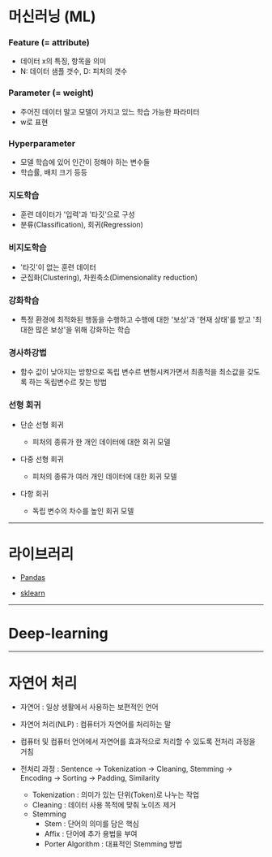 # 머신러닝 (ML)

### Feature (= attribute)
  - 데이터 x의 특징, 항목을 의미
  - N: 데이터 샘플 갯수, D: 피처의 갯수
  
### Parameter (= weight)
  - 주어진 데이터 말고 모델이 가지고 있느 학습 가능한 파라미터
  - w로 표현
  
### Hyperparameter
  - 모델 학습에 있어 인간이 정해야 하는 변수들
  - 학습률, 배치 크기 등등

### 지도학습 
  * 훈련 데이터가 '입력'과 '타깃'으로 구성
  * 분류(Classification), 회귀(Regression)

### 비지도학습
  * '타깃'이 없는 훈련 데이터
  * 군집화(Clustering), 차원축소(Dimensionality reduction)
  
### 강화학습
  * 특정 환경에 최적화된 행동을 수행하고 수행에 대한 '보상'과 '현재 상태'를 받고 '최대한 많은 보상'을 위해 강화하는 학습
  
### 경사하강법
  * 함수 값이 낮아지는 방향으로 독립 변수르 변형시켜가면서 최종적을 최소값을 갖도록 하는 독립변수르 찾는 방법
  
### 선형 회귀
  - 단순 선형 회귀
     - 피처의 종류가 한 개인 데이터에 대한 회귀 모델

  - 다중 선형 회귀
     - 피처의 종류가 여러 개인 데이터에 대한 회귀 모델

  - 다항 회귀
     - 독립 변수의 차수를 높인 회귀 모델
---
# 라이브러리

* [Pandas](https://github.com/JAEHYUNYUK/Machine-Learning/blob/main/Pandas/Pandas.md)

* [sklearn](https://github.com/JAEHYUNYUK/Machine-Learning/blob/main/sklearn/sklearn.md)


---

# Deep-learning

---

# 자연어 처리

* 자연어 : 일상 생활에서 사용하는 보편적인 언어

* 자연어 처리(NLP) : 컴퓨터가 자연어를 처리하는 말

* 컴퓨터 및 컴퓨터 언어에서 자연어를 효과적으로 처리할 수 있도록 전처리 과정을 거침

* 전처리 과정 : Sentence -> Tokenization -> Cleaning, Stemming -> Encoding -> Sorting -> Padding, Similarity
  * Tokenization : 의미가 있는 단위(Token)로 나누는 작업
  * Cleaning : 데이터 사용 목적에 맞춰 노이즈 제거
  * Stemming
    * Stem : 단어의 의미를 담은 핵심
    * Affix : 단어에 추가 용법을 부여
    * Porter Algorithm : 대표적인 Stemming 방법
